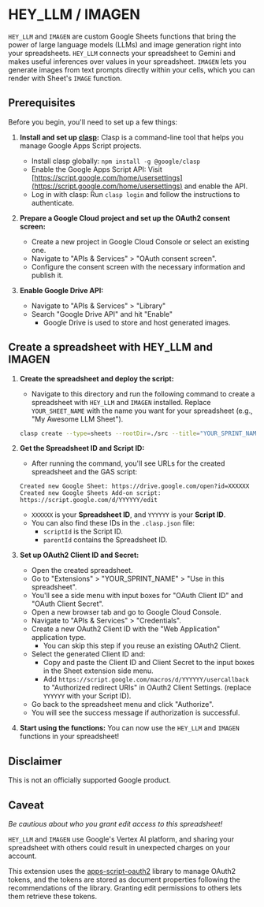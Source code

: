 # HEY_LLM / IMAGEN

`HEY_LLM` and `IMAGEN` are custom Google Sheets functions that bring the power of large language models (LLMs) and image generation right into your spreadsheets. `HEY_LLM` connects your spreadsheet to Gemini and makes useful inferences over values in your spreadsheet. `IMAGEN` lets you generate images from text prompts directly within your cells, which you can render with Sheet's `IMAGE` function.

## Prerequisites

Before you begin, you'll need to set up a few things:

1. **Install and set up [clasp](https://github.com/google/clasp):** Clasp is a command-line tool that helps you manage Google Apps Script projects.
    - Install clasp globally: `npm install -g @google/clasp`
    - Enable the Google Apps Script API: Visit [https://script.google.com/home/usersettings](https://script.google.com/home/usersettings) and enable the API.
    - Log in with clasp: Run `clasp login` and follow the instructions to authenticate.

2. **Prepare a Google Cloud project and set up the OAuth2 consent screen:**
    - Create a new project in Google Cloud Console or select an existing one.
    - Navigate to "APIs & Services" > "OAuth consent screen".
    - Configure the consent screen with the necessary information and publish it.

3. **Enable Google Drive API:**
    - Navigate to "APIs & Services" > "Library"
    - Search "Google Drive API" and hit "Enable"
        - Google Drive is used to store and host generated images.

## Create a spreadsheet with HEY_LLM and IMAGEN

1. **Create the spreadsheet and deploy the script:**
    - Navigate to this directory and run the following command to create a spreadsheet with `HEY_LLM` and `IMAGEN` installed. Replace `YOUR_SHEET_NAME` with the name you want for your spreadsheet (e.g., "My Awesome LLM Sheet").

    ```bash
    clasp create --type=sheets --rootDir=./src --title="YOUR_SPRINT_NAME" && mv ./src/.clasp.json . && clasp push -f
    ```

2. **Get the Spreadsheet ID and Script ID:**
    - After running the command, you'll see URLs for the created spreadsheet and the GAS script:
    ```
    Created new Google Sheet: https://drive.google.com/open?id=XXXXXX
    Created new Google Sheets Add-on script: https://script.google.com/d/YYYYYY/edit
    ```

    - `XXXXXX` is your **Spreadsheet ID**, and `YYYYYY` is your **Script ID**.
    - You can also find these IDs in the `.clasp.json` file:
        - `scriptId` is the Script ID.
        - `parentId` contains the Spreadsheet ID.

3. **Set up OAuth2 Client ID and Secret:**
    - Open the created spreadsheet.
    - Go to "Extensions" > "YOUR_SPRINT_NAME" > "Use in this spreadsheet".
    - You'll see a side menu with input boxes for "OAuth Client ID" and "OAuth Client Secret".
    - Open a new browser tab and go to Google Cloud Console.
    - Navigate to "APIs & Services" > "Credentials".
    - Create a new OAuth2 Client ID with the "Web Application" application type.
        - You can skip this step if you reuse an existing OAuth2 Client.
    - Select the generated Client ID and:
        - Copy and paste the Client ID and Client Secret to the input boxes in the Sheet extension side menu.
        - Add `https://script.google.com/macros/d/YYYYYY/usercallback` to "Authorized redirect URIs" in OAuth2 Client Settings. (replace `YYYYYY` with your Script ID).
    - Go back to the spreadsheet menu and click "Authorize".
    - You will see the success message if authorization is successful.

4. **Start using the functions:**
    You can now use the `HEY_LLM` and `IMAGEN` functions in your spreadsheet!

## Disclaimer
This is not an officially supported Google product.

## Caveat
*Be cautious about who you grant edit access to this spreadsheet!*

`HEY_LLM` and `IMAGEN` use Google's Vertex AI platform, and sharing your spreadsheet with others could result in unexpected charges on your account.

This extension uses the [apps-script-oauth2](https://github.com/googleworkspace/apps-script-oauth2) library to manage OAuth2 tokens, and the tokens are stored as document properties following the recommendations of the library. Granting edit permissions to others lets them retrieve these tokens.
